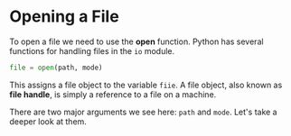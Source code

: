 # Opening a File

To open a file we need to use the **open** function. Python has several functions for handling files in the `io` module.

```python
file = open(path, mode)
```

This assigns a file object to the variable `fiie`. A file object, also known as **file handle**, is simply a reference to a file on a machine.

There are two major arguments we see here: `path` and `mode`. Let's take a deeper look at them.

